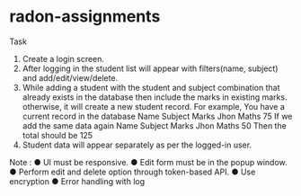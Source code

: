 # radon-assignments

Task
1. Create a login screen.
2. After logging in the student list will appear with filters(name, subject) and add/edit/view/delete.
3. While adding a student with the student and subject combination that already exists in the database 
  then include the marks in existing marks. otherwise, it will create a new student record.
  For example, You have a current record in the database
  Name Subject Marks
  Jhon Maths 75
  If we add the same data again
  Name Subject Marks
  Jhon Maths 50
  Then the total should be 125
4. Student data will appear separately as per the logged-in user.

Note :
● UI must be responsive.
● Edit form must be in the popup window.
● Perform edit and delete option through token-based API.
● Use encryption
● Error handling with log
